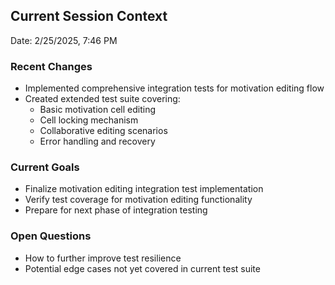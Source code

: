 ## Current Session Context

Date: 2/25/2025, 7:46 PM

### Recent Changes

- Implemented comprehensive integration tests for motivation editing flow
- Created extended test suite covering:
  - Basic motivation cell editing
  - Cell locking mechanism
  - Collaborative editing scenarios
  - Error handling and recovery

### Current Goals

- Finalize motivation editing integration test implementation
- Verify test coverage for motivation editing functionality
- Prepare for next phase of integration testing

### Open Questions

- How to further improve test resilience
- Potential edge cases not yet covered in current test suite
